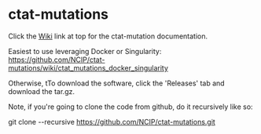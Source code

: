 # ctat-mutations


Click the [Wiki](https://github.com/NCIP/ctat-mutations/wiki) link at top for the ctat-mutation documentation.


Easiest to use leveraging Docker or Singularity:  https://github.com/NCIP/ctat-mutations/wiki/ctat_mutations_docker_singularity


Otherwise, tTo download the software, click the 'Releases' tab and download the tar.gz.

Note, if you're going to clone the code from github, do it recursively like so:

git clone --recursive https://github.com/NCIP/ctat-mutations.git
